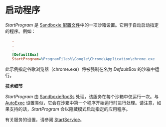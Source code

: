 # 启动程序

_StartProgram_ 是 [Sandboxie 配置文件](SandboxieIni.md)中的一项沙箱设置。它用于自动启动指定的程序。例如：

```ini
   .
   .
   .
   [DefaultBox]
   StartProgram=%ProgramFiles%\Google\Chrome\Application\chrome.exe
```

此示例指定谷歌浏览器（chrome.exe）将被强制在名为 _DefaultBox_ 的沙箱中运行。

**技术细节**

_StartProgram_ 由 [SandboxieRpcSs](ServicePrograms.md#远程过程调用-rpc) 处理，该服务在每个沙箱中仅运行一次。与 [AutoExec](AutoExec.md) 设置类似，它会在沙箱中第一个程序开始运行时进行处理。请注意，如果支持的话，_StartProgram_ 会以隐藏模式启动指定的应用程序。

有关服务的设置，请参阅 [StartService](StartService.md)。